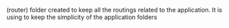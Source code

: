 (router) folder created to keep all the routings related to the application.
It is using to keep the simplicity of the application folders